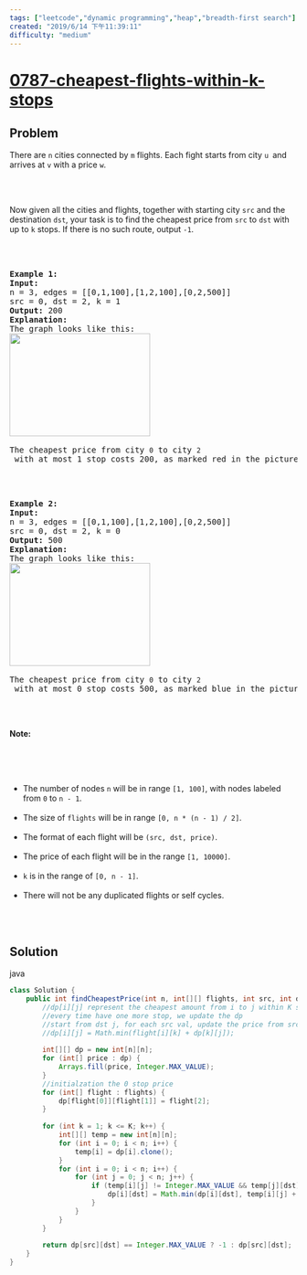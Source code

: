 ```yaml
---
tags: ["leetcode","dynamic programming","heap","breadth-first search"]
created: "2019/6/14 下午11:39:11"
difficulty: "medium"
---
```


# [0787-cheapest-flights-within-k-stops](https://leetcode.com/problems/cheapest-flights-within-k-stops/)

## Problem
<div><p>There are <code>n</code> cities connected by&nbsp;<code>m</code> flights. Each fight starts from city&nbsp;<code>u </code>and arrives at&nbsp;<code>v</code> with a price <code>w</code>.</p><br><br><p>Now given all the cities and flights, together with starting city <code>src</code> and the destination&nbsp;<code>dst</code>, your task is to find the cheapest price from <code>src</code> to <code>dst</code> with up to <code>k</code> stops. If there is no such route, output <code>-1</code>.</p><br><br><pre><strong>Example 1:</strong><br><strong>Input:</strong> <br>n = 3, edges = [[0,1,100],[1,2,100],[0,2,500]]<br>src = 0, dst = 2, k = 1<br><strong>Output:</strong> 200<br><strong>Explanation:</strong> <br>The graph looks like this:<br><img alt="" src="https://s3-lc-upload.s3.amazonaws.com/uploads/2018/02/16/995.png" style="height:180px; width:246px"><br><br>The cheapest price from city <code>0</code> to city <code>2</code> with at most 1 stop costs 200, as marked red in the picture.</pre><br><br><pre><strong>Example 2:</strong><br><strong>Input:</strong> <br>n = 3, edges = [[0,1,100],[1,2,100],[0,2,500]]<br>src = 0, dst = 2, k = 0<br><strong>Output:</strong> 500<br><strong>Explanation:</strong> <br>The graph looks like this:<br><img alt="" src="https://s3-lc-upload.s3.amazonaws.com/uploads/2018/02/16/995.png" style="height:180px; width:246px"><br><br>The cheapest price from city <code>0</code> to city <code>2</code> with at most 0 stop costs 500, as marked blue in the picture.</pre><br><br><p><strong>Note:</strong></p><br><br><ul><br>	<li>The number of&nbsp;nodes&nbsp;<code>n</code> will be&nbsp;in range <code>[1, 100]</code>, with nodes labeled from <code>0</code> to <code>n</code><code> - 1</code>.</li><br>	<li>The&nbsp;size of <code>flights</code> will be&nbsp;in range <code>[0, n * (n - 1) / 2]</code>.</li><br>	<li>The format of each flight will be <code>(src, </code><code>dst</code><code>, price)</code>.</li><br>	<li>The price of each flight will be in the range <code>[1, 10000]</code>.</li><br>	<li><code>k</code> is in the range of <code>[0, n - 1]</code>.</li><br>	<li>There&nbsp;will&nbsp;not&nbsp;be&nbsp;any&nbsp;duplicated&nbsp;flights or&nbsp;self&nbsp;cycles.</li><br></ul><br></div>

## Solution

java
```java
class Solution {
    public int findCheapestPrice(int n, int[][] flights, int src, int dst, int K) {
        //dp[i][j] represent the cheapest amount from i to j within K stop
        //every time have one more stop, we update the dp
        //start from dst j, for each src val, update the price from src to dst
        //dp[i][j] = Math.min(flight[i][k] + dp[k][j]);
        
        int[][] dp = new int[n][n];
        for (int[] price : dp) {
            Arrays.fill(price, Integer.MAX_VALUE);
        }
        //initialzation the 0 stop price
        for (int[] flight : flights) {
            dp[flight[0]][flight[1]] = flight[2];
        }
        
        for (int k = 1; k <= K; k++) {
            int[][] temp = new int[n][n];
            for (int i = 0; i < n; i++) {
                temp[i] = dp[i].clone();
            }
            for (int i = 0; i < n; i++) {
                for (int j = 0; j < n; j++) {
                    if (temp[i][j] != Integer.MAX_VALUE && temp[j][dst] != Integer.MAX_VALUE) {
                        dp[i][dst] = Math.min(dp[i][dst], temp[i][j] + temp[j][dst]);
                    }
                }
            }
        }
        
        return dp[src][dst] == Integer.MAX_VALUE ? -1 : dp[src][dst];
    }
}
​
```
